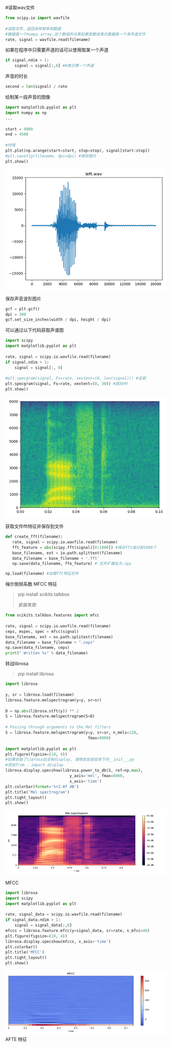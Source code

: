 #读取wav文件

```python
from scipy.io import wavfile

#读取文件，返回采样频率和数据
#数据是一个numpy array,这个数组的元素如果是数组表示数据是一个多声道文件
rate, signal = wavfile.read(filename)
```
如果在程序中只需要声道的话可以使用取某一个声道
```python
if signal.ndim > 1:
    signal = signal[:,0] #0表示第一个声道
```
声音的时长
```python
second = len(signal) / rate
```
绘制某一段声音的图像
```python
import matplotlib.pyplot as plt
import numpy as np
...

start = 4000
end = 4500

#时域
plt.plot(np.arange(start=start, stop=stop), signal[start:stop])
#plt.savefig(filename, dpi=dpi) #保存图片
plt.show()
```
![File](wav_plot.png)

保存声音波形图片
```python
gcf = plt.gcf()
dpi = 300
gcf.set_size_inches(width / dpi, height / dpi)
```

可以通过以下代码获取声谱图
```python
import scipy
import matplotlib.pyplot as plt

rate, signal = scipy.io.wavfile.read(filename)
if signal.ndim > 1:
    signal = signal[:, 0]

#plt.specgram(signal, Fs=rate, xextent=(0, len(signal))) #全部
plt.specgram(signal, Fs=rate, xextent=(0, 30)) #前30秒
plt.show()
```
![File](file.png)

获取文件fft特征并保存到文件
```python
def create_fft(filename):
   rate, signal = scipy.io.wavfile.read(filename)
   fft_feature = abs(scipy.fft(signal)[0:1000]) #保存fft成分前1000个
   base_filename, ext = io.path.splittext(filename)
   data_filename = base_filename + '.fft'
   np.save(data_filename, ffe_feature) # 文件扩展名为.npy
```
```python
np.load(filename) #加载fft特征文件
```

梅尔倒频系数 MFCC 特征
>pip install scikits.talkbox
>
>*安装失败*
```python
from scikits.talkbox.features import mfcc

rate, signal = scipy.io.wavfile.read(filename)
ceps, mspec, spec = mfcc(signal)
base_filename, ext = os.path.splitext(filename)
data_filename = base_filename + ".ceps"
np.save(data_filename, ceps)
print(" Written %s" % data_filename)
```
转战librosa
>pip install librosa
```python
import librosa

y, sr = librosa.load(filename)
librosa.feature.melspectrogram(y=y, sr=sr)

D = np.abs(librosa.stft(y)) ** 2
S = librosa.feature.melspectrogram(S=D)

# Passing through arguments to the Mel filters
S = librosa.feature.melspectrogram(y=y, sr=sr, n_mels=128,
                                    fmax=8000)

import matplotlib.pyplot as plt
plt.figure(figsize=(10, 4))
#如果安装了librosa后没有display, 请修改安装目录下的__init__.py
#添加from . import display
librosa.display.specshow(librosa.power_to_db(S, ref=np.max),
                            y_axis='mel', fmax=8000,
                            x_axis='time')
plt.colorbar(format='%+2.0f dB')
plt.title('Mel spectrogram')
plt.tight_layout()
plt.show()
```
![Melspectrogram](melspectrogram.png)

MFCC
```python
import librosa
import scipy
import matplotlib.pyplot as plt

rate, signal_data = scipy.io.wavfile.read(filename)
if signal_data.ndim > 1:
    signal = signal_data[:,0]
mfccs = librosa.feature.mfcc(y=signal_data, sr=rate, n_mfcc=40)
plt.figure(figsize=(10, 4))
librosa.display.specshow(mfccs, x_axis='time')
plt.colorbar()
plt.title('MFCC')
plt.tight_layout()
plt.show()
```
![Mfcc](mfcc.png)
AFTE 特征
